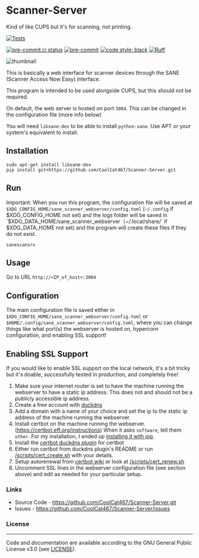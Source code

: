 # Scanner-Server
Kind of like CUPS but it's for scanning, not printing.

[![Tests](https://github.com/CoolCat467/Scanner-Server/actions/workflows/ci.yml/badge.svg?branch=main)](https://github.com/CoolCat467/Scanner-Server/actions/workflows/ci.yml)
<!-- BADGIE TIME -->

[![pre-commit.ci status](https://results.pre-commit.ci/badge/github/CoolCat467/Scanner-Server/main.svg)](https://results.pre-commit.ci/latest/github/CoolCat467/Scanner-Server/main)
[![pre-commit](https://img.shields.io/badge/pre--commit-enabled-brightgreen?logo=pre-commit)](https://github.com/pre-commit/pre-commit)
[![code style: black](https://img.shields.io/badge/code_style-black-000000.svg)](https://github.com/psf/black)
[![Ruff](https://img.shields.io/endpoint?url=https://raw.githubusercontent.com/astral-sh/ruff/main/assets/badge/v2.json)](https://github.com/astral-sh/ruff)

<!-- END BADGIE TIME -->

![thumbnail](./img/thumbnail.png)

This is basically a web interface for scanner devices through the SANE (Scanner Access Now Easy) interface.

This program is intended to be used alongside CUPS, but this should not be required.

On default, the web server is hosted on port `3004`.
This can be changed in the configuration file (more info below)

You will need `libsane-dev` to be able to install `python-sane`.
Use APT or your system's equivalent to install.

## Installation
```console
sudo apt-get install libsane-dev
pip install git+https://github.com/CoolCat467/Scanner-Server.git
```

## Run
Important: When you run this program, the configuration file will be saved at `$XDG_CONFIG_HOME/sane_scanner_webserver/config.toml` (`~/.config` if $XDG_CONFIG_HOME not set) and the logs folder will be saved in
`$XDG_DATA_HOME/sane_scanner_webserver` (`~/.local/share/` if $XDG_DATA_HOME not set)
and the program will create these files if they do not exist.
```console
sanescansrv
```

## Usage
Go to URL `http://<IP_of_host>:3004`


## Configuration
The main configuration file is saved either in `$XDG_CONFIG_HOME/sane_scanner_webserver/config.toml` or
`$HOME/.config/sane_scanner_webserver/config.toml`,
where you can change things like what port(s)
the webserver is hosted on, hypercorn configuration, and enabling
SSL support!


## Enabling SSL Support
If you would like to enable SSL support on the local network, it's a bit
tricky but it's doable, successfully tested in production, and completely free!
1) Make sure your internet router is set to have the machine running
the webserver to have a static ip address. This does not and should not be
a publicly accessible ip address.
2) Create a free account with [duckdns](https://www.duckdns.org/)
3) Add a domain with a name of your choice and set the ip to the static ip
address of the machine running the webserver.
4) Install certbot on the machine running the webserver.
(https://certbot.eff.org/instructions)
When it asks `software`, tell them `other`.
For my installation, I ended up [installing it with pip](https://pypi.org/project/certbot/).
5) Install the [certbot duckdns plugin](https://github.com/infinityofspace/certbot_dns_duckdns) for certbot
6) Either run certbot from duckdns plugin's README or run [/scripts/cert_create.sh](https://github.com/CoolCat467/Scanner-Server/blob/main/scripts/cert_create.sh) with your details.
7) Setup autorenewal from [certbot wiki](https://eff-certbot.readthedocs.io/en/latest/using.html#setting-up-automated-renewal) or look at [/scripts/cert_renew.sh](https://github.com/CoolCat467/Scanner-Server/blob/main/scripts/cert_renew.sh)
8) Uncomment SSL lines in the webserver configuration file (see section above) and edit as needed for your particular setup.


### Links
* Source Code - https://github.com/CoolCat467/Scanner-Server.git
* Issues      - https://github.com/CoolCat467/Scanner-Server/issues

### License
-------
Code and documentation are available according to the GNU General Public License v3.0 (see [LICENSE](https://github.com/CoolCat467/Scanner-Server/blob/HEAD/LICENSE)).
